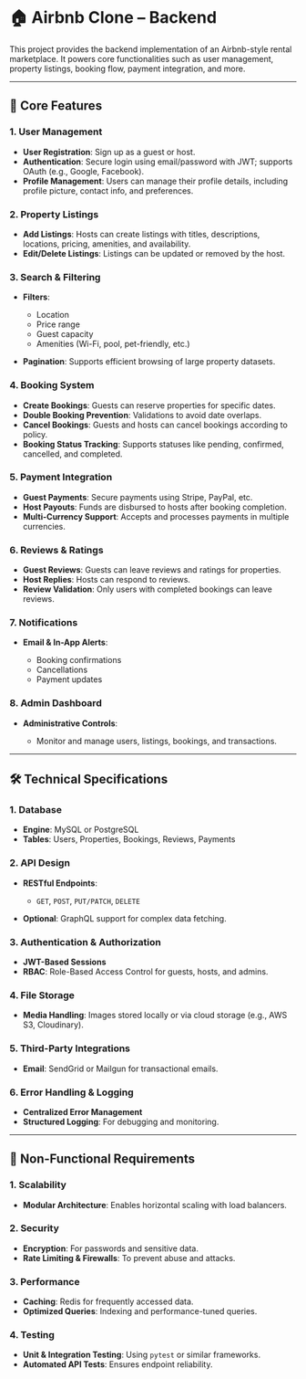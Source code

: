 # 🏠 Airbnb Clone – Backend

This project provides the backend implementation of an Airbnb-style rental marketplace. It powers core functionalities such as user management, property listings, booking flow, payment integration, and more.

---

## 🔑 Core Features

### 1. User Management

* **User Registration**: Sign up as a guest or host.
* **Authentication**: Secure login using email/password with JWT; supports OAuth (e.g., Google, Facebook).
* **Profile Management**: Users can manage their profile details, including profile picture, contact info, and preferences.

### 2. Property Listings

* **Add Listings**: Hosts can create listings with titles, descriptions, locations, pricing, amenities, and availability.
* **Edit/Delete Listings**: Listings can be updated or removed by the host.

### 3. Search & Filtering

* **Filters**:

  * Location
  * Price range
  * Guest capacity
  * Amenities (Wi-Fi, pool, pet-friendly, etc.)
* **Pagination**: Supports efficient browsing of large property datasets.

### 4. Booking System

* **Create Bookings**: Guests can reserve properties for specific dates.
* **Double Booking Prevention**: Validations to avoid date overlaps.
* **Cancel Bookings**: Guests and hosts can cancel bookings according to policy.
* **Booking Status Tracking**: Supports statuses like pending, confirmed, cancelled, and completed.

### 5. Payment Integration

* **Guest Payments**: Secure payments using Stripe, PayPal, etc.
* **Host Payouts**: Funds are disbursed to hosts after booking completion.
* **Multi-Currency Support**: Accepts and processes payments in multiple currencies.

### 6. Reviews & Ratings

* **Guest Reviews**: Guests can leave reviews and ratings for properties.
* **Host Replies**: Hosts can respond to reviews.
* **Review Validation**: Only users with completed bookings can leave reviews.

### 7. Notifications

* **Email & In-App Alerts**:

  * Booking confirmations
  * Cancellations
  * Payment updates

### 8. Admin Dashboard

* **Administrative Controls**:

  * Monitor and manage users, listings, bookings, and transactions.

---

## 🛠️ Technical Specifications

### 1. Database

* **Engine**: MySQL or PostgreSQL
* **Tables**: Users, Properties, Bookings, Reviews, Payments

### 2. API Design

* **RESTful Endpoints**:

  * `GET`, `POST`, `PUT/PATCH`, `DELETE`
* **Optional**: GraphQL support for complex data fetching.

### 3. Authentication & Authorization

* **JWT-Based Sessions**
* **RBAC**: Role-Based Access Control for guests, hosts, and admins.

### 4. File Storage

* **Media Handling**: Images stored locally or via cloud storage (e.g., AWS S3, Cloudinary).

### 5. Third-Party Integrations

* **Email**: SendGrid or Mailgun for transactional emails.

### 6. Error Handling & Logging

* **Centralized Error Management**
* **Structured Logging**: For debugging and monitoring.

---

## 🚀 Non-Functional Requirements

### 1. Scalability

* **Modular Architecture**: Enables horizontal scaling with load balancers.

### 2. Security

* **Encryption**: For passwords and sensitive data.
* **Rate Limiting & Firewalls**: To prevent abuse and attacks.

### 3. Performance

* **Caching**: Redis for frequently accessed data.
* **Optimized Queries**: Indexing and performance-tuned queries.

### 4. Testing

* **Unit & Integration Testing**: Using `pytest` or similar frameworks.
* **Automated API Tests**: Ensures endpoint reliability.

